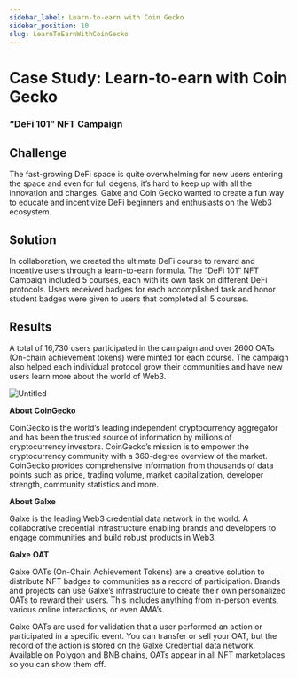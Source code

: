 ```yaml
---
sidebar_label: Learn-to-earn with Coin Gecko
sidebar_position: 10
slug: LearnToEarnWithCoinGecko
---
```

# Case Study: Learn-to-earn with Coin Gecko

### “DeFi 101” NFT Campaign

## Challenge

The fast-growing DeFi space is quite overwhelming for new users entering the space and even for full degens, it’s hard to keep up with all the innovation and changes. Galxe and Coin Gecko wanted to create a fun way to educate and incentivize DeFi beginners and enthusiasts on the Web3 ecosystem. 

## Solution

In collaboration, we created the ultimate DeFi course to reward and incentive users through a learn-to-earn formula. The “DeFi 101” NFT Campaign included 5 courses, each with its own task on different DeFi protocols. Users received badges for each accomplished task and honor student badges were given to users that completed all 5 courses.  

## Results

A total of 16,730 users participated in the campaign and over 2600 OATs (On-chain achievement tokens) were minted for each course. The campaign also helped each individual protocol grow their communities and have new users learn more about the world of Web3.

![Untitled](assets/coingecko.gif)

**About CoinGecko**

CoinGecko is the world’s leading independent cryptocurrency aggregator and has been the trusted source of information by millions of cryptocurrency investors. CoinGecko’s mission is to empower the cryptocurrency community with a 360-degree overview of the market. CoinGecko provides comprehensive information from thousands of data points such as price, trading volume, market capitalization, developer strength, community statistics and more.  

**About Galxe**

Galxe is the leading Web3 credential data network in the world. A collaborative credential infrastructure enabling brands and developers to engage communities and build robust products in Web3.

**Galxe** **OAT**

Galxe OATs (On-Chain Achievement Tokens) are a creative solution to distribute NFT badges to communities as a record of participation. Brands and projects can use Galxe’s infrastructure to create their own personalized OATs to reward their users. This includes anything from in-person events, various online interactions, or even AMA’s.

Galxe OATs are used for validation that a user performed an action or participated in a specific event. You can transfer or sell your OAT, but the record of the action is stored on the Galxe Credential data network. Available on Polygon and BNB chains, OATs appear in all NFT marketplaces so you can show them off.